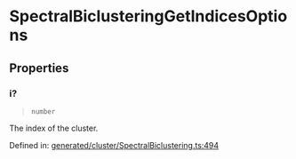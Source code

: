 # SpectralBiclusteringGetIndicesOptions

## Properties

### i?

> `number`

The index of the cluster.

Defined in:  [generated/cluster/SpectralBiclustering.ts:494](https://github.com/transitive-bullshit/scikit-learn-ts/blob/122b3c0/packages/sklearn/src/generated/cluster/SpectralBiclustering.ts#L494)
